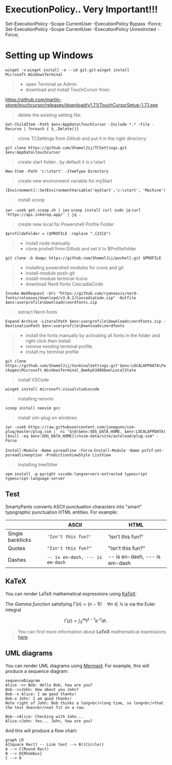  # ExecutionPolicy.. Very Important!!!
 Set-ExecutionPolicy -Scope CurrentUser -ExecutionPolicy Bypass -Force;
 Set-ExecutionPolicy -Scope CurrentUser -ExecutionPolicy Unrestricted -Force;
 # Setting up Windows
 `winget -v`
`winget install -e --id git.git`
`winget install Microsoft.WindowsTerminal`
> - open Terminal as Admin
> - download and install TouchCursor from:

https://github.com/martin-stone/touchcursor/releases/download/v1.7.1/TouchCursorSetup-1.7.1.exe

> delete the existing setting file:

`Get-ChildItem -Path $env:AppData\TouchCursor -Include *.* -File -Recurse | foreach { $_.Delete()}`

> clone TCSettings from Github and put it in the right directory:

`git clone https://github.com/ShamelJij/TCSettings.git $env:AppData\touchcursor`
> create start folder.. by default it is c:\start

`New-Item -Path 'c:\start' -ItemType Directory`
> create new environment variable for myStart

`[Environment]::SetEnvironmentVariable('myStart','c:\start', 'Machine')`
> install scoop

`iwr -useb get.scoop.sh | iex`
`scoop install curl sudo jq`
`curl 'https://api.inkdrop.app/' | jq .`
> create new local for Powershell Profile Folder

`$profildeFolder = ($PROFILE -replace ".{33}$")`
> - install node manually
>  - clone poshell from Github and set it to $Profilefolder

`git clone -b daapc https://github.com/ShamelJij/poshell.git $PROFILE`
> - installing powershell modules for icons and git
> - install-module posh-git
> - install-module terminal-Icons
> - download Nerd-fonts CascadiaCode

`Invoke-WebRequest -Uri "https://github.com/ryanoasis/nerd-fonts/releases/download/v3.0.2/CascadiaCode.zip" -Outfile $env:userprofile\Downloads\nerdfonts.zip`
> extract Nerd-fonts

`Expand-Archive -LiteralPath $env:userprofile\Downloads\nerdfonts.zip -DestinationPath $env:userprofile\Downloads\nerdfonts`
> - install the fonts manually by activating all fonts in the folder and right click then install
> - remove existing terminal profile
> - install my terminal profile

`git clone https://github.com/ShamelJij/terminalSettings.git'$env:LOCALAPPDATA\Packages\Microsoft.WindowsTerminal_8wekyb3d8bbwe\LocalState`
> install VSCode

`winget install microsoft.visualstudiocode`
>  installing neovim

`scoop install neovim gcc`
> install vim-plug on windows

```
iwr -useb https://raw.githubusercontent.com/junegunn/vim-plug/master/plug.vim |` ni "$(@($env:XDG_DATA_HOME, $env:LOCALAPPDATA)[$null -eq $env:XDG_DATA_HOME])/nvim-data/site/autoload/plug.vim" -Force
```
`Install-Module -Name psreadline -Force`
`Install-Module -Name psfzf`
`set-psreadlineoption -PredictionViewStyle ListView`
> Installing treeSitter

`npm install -g pyright vscode-langservers-extracted typescript typescript-language-server`



## Test

SmartyPants converts ASCII punctuation characters into "smart" typographic punctuation HTML entities. For example:

|                |ASCII                          |HTML                         |
|----------------|-------------------------------|-----------------------------|
|Single backticks|`'Isn't this fun?'`            |'Isn't this fun?'            |
|Quotes          |`"Isn't this fun?"`            |"Isn't this fun?"            |
|Dashes          |`-- is en-dash, --- is em-dash`|-- is en-dash, --- is em-dash|


## KaTeX

You can render LaTeX mathematical expressions using [KaTeX](https://khan.github.io/KaTeX/):

The *Gamma function* satisfying $\Gamma(n) = (n-1)!\quad\forall n\in\mathbb N$ is via the Euler integral

$$
\Gamma(z) = \int_0^\infty t^{z-1}e^{-t}dt\,.
$$

> You can find more information about **LaTeX** mathematical expressions [here](http://meta.math.stackexchange.com/questions/5020/mathjax-basic-tutorial-and-quick-reference).


## UML diagrams

You can render UML diagrams using [Mermaid](https://mermaidjs.github.io/). For example, this will produce a sequence diagram:

```mermaid
sequenceDiagram
Alice ->> Bob: Hello Bob, how are you?
Bob-->>John: How about you John?
Bob--x Alice: I am good thanks!
Bob-x John: I am good thanks!
Note right of John: Bob thinks a long<br/>long time, so long<br/>that the text does<br/>not fit on a row.

Bob-->Alice: Checking with John...
Alice->John: Yes... John, how are you?
```

And this will produce a flow chart:

```mermaid
graph LR
A[Square Rect] -- Link text --> B((Circle))
A --> C(Round Rect)
B --> D{Rhombus}
C --> D
```
